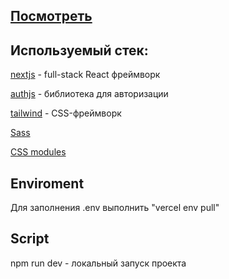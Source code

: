 ## [Посмотреть](https://plant-peach.vercel.app/)

## Используемый стек:

[nextjs](https://nextjs.org/) - full-stack React фреймворк

[authjs](https://authjs.dev) - библиотека для авторизации

[tailwind](https://tailwindcss.com/) -  CSS-фреймворк

[Sass](https://sass-lang.com/)

[CSS modules](https://nextjs.org/docs/pages/building-your-application/styling/css-modules)

## Enviroment

Для заполнения .env выполнить "vercel env pull"

## Script

npm run dev - локальный запуск проекта
